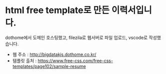 # html free template로 만든 이력서입니다.
dothome에서 도메인 호스팅했고, filezila로 웹서버로 파일 업로드, vscode로 작성했습니다.
- 웹 주소 : http://bigdatakjs.dothome.co.kr/
- 템플릿 출처 : https://www.free-css.com/free-css-templates/page102/sample-resume
